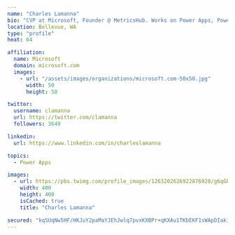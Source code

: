 ```yaml
---
name: "Charles Lamanna"
bio: "CVP at Microsoft, Founder @ MetricsHub. Works on Power Apps, Power Automate, Power Virtual Agent, Common Data Service and Dynamics 365."
location: Bellevue, WA
type: "profile"
heat: 64

affiliation:
  name: Microsoft
  domain: microsoft.com
  images:
    - url: "/assets/images/organizations/microsoft.com-50x50.jpg"
      width: 50
      height: 50

twitter:
  username: clamanna
  url: https://twitter.com/clamanna
  followers: 3649

linkedin:
  url: https://www.linkedin.com/in/charleslamanna

topics:
  - Power Apps

images:
  - url: https://pbs.twimg.com/profile_images/1263202626922876928/g6qGbHZ-_400x400.jpg
    width: 400
    height: 400
    isCached: true
    title: "Charles Lamanna"

secured: "kqSUqNw5HF/HKJuY2paMaYJEhJwlq7pvxKXBPr+qKXAu1TKbEKF1sWApDIak1wNij1ebiBVrNs5EzYZRkypLJyHTpuzy32SYdTQRiW3ZM6IgygYZJZiMu3u7wtt4NHG2E7DLd7PHglOkXbisA+F+hXtYPqvuqya1xqlaNmxDWAQqDOkcXWD5+0IQRgNkJA4B+8//Q16ieu0ID4xWwV2hdy2xIOtW0PtUo15mWJJGYHxawB7w8IefdEBb+MhStmhlGtr6duAkmKSuAqpe0DxzAw0+UuPWjl6mSCD9fMf8eM4SlIzdFM8LGwUZDmwnkkgdXUcJ0di9dn58KWQAFMLb4gEnsdw3ntdtpv9CSLirkq6nWEzIQb+XFnMd5XkjHxDeuRMr+ZKMzcQnwLgbo8jcJIqpcyqpFPqTo+YcFRFN6Dg=;CTzmh8LdBpuXzUpRQwEsTg=="
---
```


